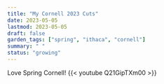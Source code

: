 ```yaml
---
title: "My Cornell 2023 Cuts"
date: 2023-05-05
lastmod: 2023-05-05
draft: false
garden_tags: ["spring", "ithaca", "cornell"]
summary: " "
status: "growing"
---
```

Love Spring Cornell!
{{< youtube Q21GipTXm00 >}}
